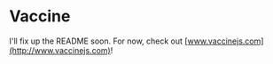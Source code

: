 Vaccine
=======

I'll fix up the README soon. For now, check out [www.vaccinejs.com](http://www.vaccinejs.com)!
